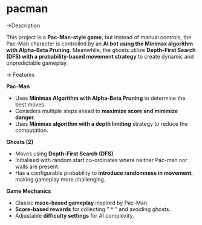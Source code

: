 # pacman

->Description

This project is a **Pac-Man-style game**, but instead of manual controls, the Pac-Man character is controlled by an **AI bot using the Minimax algorithm with Alpha-Beta Pruning**. Meanwhile, the ghosts utilize **Depth-First Search (DFS) with a probability-based movement strategy** to create dynamic and unpredictable gameplay.

-> Features

**Pac-Man**  
  - Uses **Minimax Algorithm with Alpha-Beta Pruning** to determine the best moves.  
  - Considers multiple steps ahead to **maximize score and minimize danger**.
  - Uses **Minimax algorithm with a depth limiting** strategy to reduce the computation.

**Ghosts (2)**
  - Moves using **Depth-First Search (DFS)**.
  - Initialised with random start co-ordinates where neither Pac-man nor walls are present.
  - Has a configurable probability to **introduce randomness in movement**, making gameplay more challenging.  

**Game Mechanics**  
  - Classic **maze-based gameplay** inspired by Pac-Man.
  - **Score-based rewards** for collecting " * " and avoiding ghosts.  
  - Adjustable **difficulty settings** for AI complexity.  

